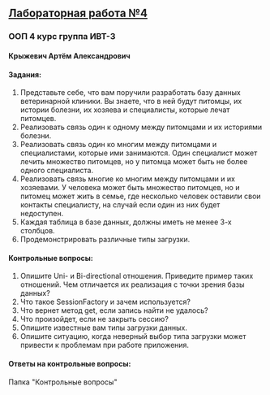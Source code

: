 ## [Лабораторная работа №4](https://vk.com/@javaoop-laboratornaya-4)
### ООП 4 курс группа ИВТ-3
#### Крыжевич Артём Александрович
#### Задания:
1. Представьте себе, что вам поручили разработать базу данных ветеринарной клиники. Вы знаете, что в ней будут питомцы, их истории болезни, их хозяева и специалисты, которые лечат питомцев.
2. Реализовать связь один к одному между питомцами и их историями болезни.
3. Реализовать связь один ко многим между питомцами и специалистами, которые ими занимаются. Один специалист может лечить множество питомцев, но у питомца может быть не более одного специалиста.
4. Реализовать связь многие ко многим между питомцами и их хозяевами. У человека может быть множество питомцев, но и питомец может жить в семье, где несколько человек оставили свои контакты специалисту, на случай если один из них будет недоступен.
5. Каждая таблица в базе данных, должны иметь не менее 3-х столбцов.
6. Продемонстрировать различные типы загрузки.
#### Контрольные вопросы:
1. Опишите Uni- и Bi-directional отношения. Приведите пример таких отношений. Чем отличается их реализация с точки зрения базы данных?
2. Что такое SessionFactory и зачем используется?
3. Что вернет метод get, если запись найти не удалось?
4. Что произойдет, если не закрыть сессию?
5. Опишите известные вам типы загрузки данных.
6. Опишите ситуацию, когда неверный выбор типа загрузки может привести к проблемам при работе приложения.
#### Ответы на контрольные вопросы:
Папка "Контрольные вопросы"